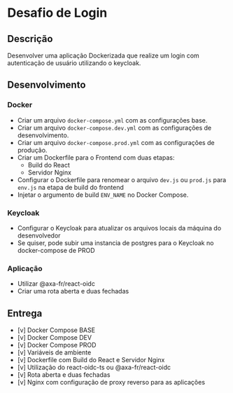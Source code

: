 # Desafio de Login

## Descrição
Desenvolver uma aplicação Dockerizada que realize um login com autenticação de usuário utilizando o keycloak.

## Desenvolvimento
### Docker
- Criar um arquivo `docker-compose.yml` com as configurações base.
- Criar um arquivo `docker-compose.dev.yml` com as configurações de desenvolvimento.
- Criar um arquivo `docker-compose.prod.yml` com as configurações de produção.
- Criar um Dockerfile para o Frontend com duas etapas:
  - Build do React
  - Servidor Nginx
- Configurar o Dockerfile para renomear o arquivo `dev.js` ou `prod.js` para `env.js` na etapa de build do frontend
- Injetar o argumento de build `ENV_NAME` no Docker Compose.

### Keycloak
- Configurar o Keycloak para atualizar os arquivos locais da máquina do desenvolvedor
- Se quiser, pode subir uma instancia de postgres para o Keycloak no docker-compose de PROD

### Aplicação
- Utilizar @axa-fr/react-oidc
- Criar uma rota aberta e duas fechadas

## Entrega
- [v] Docker Compose BASE
- [v] Docker Compose DEV
- [v] Docker Compose PROD
- [v] Variáveis de ambiente
- [v] Dockerfile com Build do React e Servidor Nginx
- [v] Utilização do react-oidc-ts ou @axa-fr/react-oidc
- [v] Rota aberta e duas fechadas
- [v] Nginx com configuração de proxy reverso para as aplicações